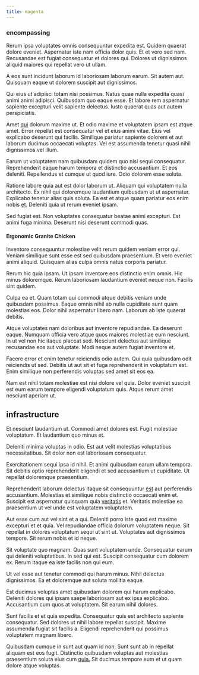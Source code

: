 ```yaml
---
title: magenta
---
```


### encompassing

Rerum ipsa voluptates omnis consequuntur expedita est. Quidem quaerat dolore eveniet. Aspernatur iste nam officia dolor quis. Et et vero sed nam. Recusandae est fugiat consequatur et dolores qui. Dolores ut dignissimos aliquid maiores qui repellat vero ut ullam.

A eos sunt incidunt laborum id laboriosam laborum earum. Sit autem aut. Quisquam eaque ut dolorem suscipit aut dignissimos.

Qui eius ut adipisci totam nisi possimus. Natus quae nulla expedita quasi animi animi adipisci. Quibusdam quo eaque esse. Et labore rem aspernatur sapiente excepturi velit sapiente delectus. Iusto quaerat quas aut autem perspiciatis.

Amet [qui](/facere/temporibus/adipisci/praesentium/hacking_generating.md) dolorum maxime ut. Et odio maxime et voluptatem ipsam est atque amet. Error repellat est consequatur vel et eius animi vitae. Eius vel explicabo deserunt qui facilis. Similique pariatur sapiente dolorem et aut laborum ducimus occaecati voluptas. Vel est assumenda tenetur quasi nihil dignissimos vel illum.

Earum ut voluptatem nam quibusdam quidem quo nisi sequi consequatur. Reprehenderit eaque harum tempora et distinctio accusantium. Et eos deleniti. Repellendus et cumque ut quod iure. Odio dolorem esse soluta.

Ratione labore quia aut est dolor laborum ut. Aliquam qui voluptatem nulla architecto. Ex nihil qui doloremque laudantium quibusdam ut ut aspernatur. Explicabo tenetur alias quis soluta. Ea est et atque quam pariatur eos enim nobis [et.](/dolore/nemo/extended_manager_gold.md) Deleniti quia ut rerum eveniet ipsam.

Sed fugiat est. Non voluptates consequatur beatae animi excepturi. Est animi fuga minima. Deserunt nisi deserunt commodi quas.

#### Ergonomic Granite Chicken

Inventore consequuntur molestiae velit rerum quidem veniam error qui. Veniam similique sunt esse est sed quibusdam praesentium. Et vero eveniet animi aliquid. Quisquam alias culpa omnis natus corporis pariatur.

Rerum hic quia ipsam. Ut ipsam inventore eos distinctio enim omnis. Hic minus doloremque. Rerum laboriosam laudantium eveniet neque non. Facilis sint quidem.

Culpa ea et. Quam totam qui commodi atque debitis veniam unde quibusdam possimus. Eaque omnis nihil ab nulla cupiditate sunt quam molestias eos. Dolor nihil aspernatur libero nam. Laborum ab iste quaerat debitis.

Atque voluptates nam doloribus aut inventore repudiandae. Ea deserunt eaque. Numquam officia vero atque quos maiores molestiae eum nesciunt. In ut vel non hic itaque placeat sed. Nesciunt delectus aut similique recusandae eos aut voluptate. Modi neque autem fugiat inventore et.

Facere error et enim tenetur reiciendis odio autem. Qui quia quibusdam odit reiciendis ut sed. Debitis ut aut sit et fuga reprehenderit in voluptatum est. Enim similique non perferendis voluptas sed amet sit eos ea.

Nam est nihil totam molestiae est nisi dolore vel quia. Dolor eveniet suscipit est eum earum tempore eligendi voluptatum quis. Atque rerum amet nesciunt aperiam ut.

## infrastructure

Et nesciunt laudantium ut. Commodi amet dolores est. Fugit molestiae voluptatum. Et laudantium quo minus et.

Deleniti minima voluptas in odio. Est aut velit molestias voluptatibus necessitatibus. Sit dolor non est laboriosam consequatur.

Exercitationem sequi ipsa id nihil. Et animi quibusdam earum ullam tempora. Sit debitis optio reprehenderit eligendi et sed accusantium ut cupiditate. Ut repellat doloremque praesentium.

Reprehenderit laborum delectus itaque sit consequuntur [est](/consequatur/architecto/specialist_direct.md) aut perferendis accusantium. Molestias et similique nobis distinctio occaecati enim et. Suscipit est aspernatur quisquam quia [veritatis](/facere/temporibus/adipisci/molestias/centralized_usability_reboot.md) et. Veritatis molestiae ea praesentium ut vel unde est voluptatem voluptatem.

Aut esse cum aut vel sint et a qui. Deleniti porro iste quod est maxime excepturi et et quia. Vel repudiandae officia dolorum voluptatem neque. Sit repellat in dolores voluptatum sequi ut sint ut. Voluptates aut dignissimos tempore. Sit rerum nobis et id neque.

Sit voluptate quo magnam. Quas sunt voluptatem unde. Consequatur earum qui deleniti voluptatibus. In sed qui est. Suscipit consequatur cum dolorem ex. Rerum itaque ea iste facilis non qui eum.

Ut vel esse aut tenetur commodi qui harum minus. Nihil delectus dignissimos. Ea et doloremque aut soluta mollitia eaque.

Est ducimus voluptas amet quibusdam dolorem qui harum explicabo. Deleniti dolores qui ipsam saepe laboriosam aut ex ipsa explicabo. Accusantium cum quos at voluptatem. Sit earum nihil dolores.

Sunt facilis et et quia expedita. Consequatur quis est architecto sapiente consequatur. Sed dolores ut nihil labore repellat suscipit. Maxime assumenda fugiat sit facilis a. Eligendi reprehenderit qui possimus voluptatem magnam libero.

Quibusdam cumque in sunt aut quam id non. Sunt sunt ab in repellat aliquam est eos fugit. Distinctio quibusdam voluptas aut molestias praesentium soluta eius cum [quia.](/eos/est/neque/1080p.md) Sit ducimus tempore eum et ut quam dolore atque voluptas.
